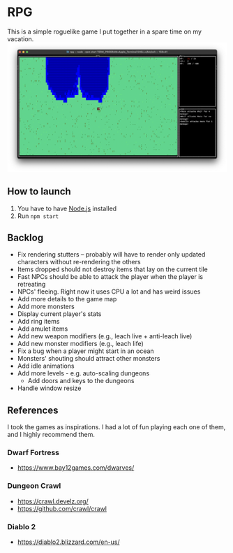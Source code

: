 # RPG
This is a simple roguelike game I put together in a spare time on my vacation.
![Game screenshot](screenshot.png)

## How to launch
1. You have to have [Node.js](https://nodejs.org/en) installed
2. Run `npm start`

## Backlog
- Fix rendering stutters – probably will have to render only updated characters without re-rendering the others
- Items dropped should not destroy items that lay on the current tile
- Fast NPCs should be able to attack the player when the player is retreating
- NPCs' fleeing. Right now it uses CPU a lot and has weird issues
- Add more details to the game map
- Add more monsters
- Display current player's stats
- Add ring items
- Add amulet items
- Add new weapon modifiers (e.g., leach live + anti-leach live)
- Add new monster modifiers (e.g., leach life)
- Fix a bug when a player might start in an ocean
- Monsters' shouting should attract other monsters
- Add idle animations
- Add more levels - e.g. auto-scaling dungeons
  - Add doors and keys to the dungeons
- Handle window resize

## References
I took the games as inspirations. I had a lot of fun playing each one of them, and I highly recommend them. 

### Dwarf Fortress
- https://www.bay12games.com/dwarves/

### Dungeon Crawl
- https://crawl.develz.org/
- https://github.com/crawl/crawl

### Diablo 2
- https://diablo2.blizzard.com/en-us/
